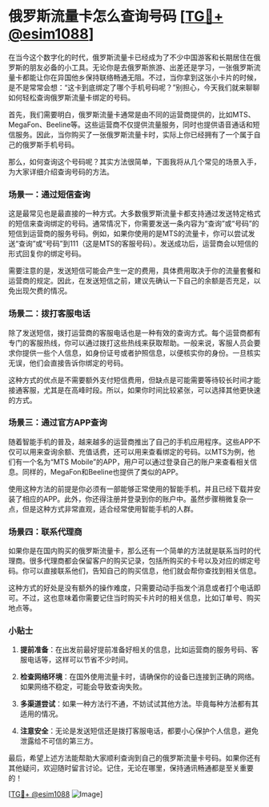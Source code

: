 # 俄罗斯流量卡怎么查询号码 [[TG💪+ @esim1088](https://t.me/s/esim1088)]

在当今这个数字化的时代，俄罗斯流量卡已经成为了不少中国游客和长期居住在俄罗斯的朋友必备的小工具。无论你是去俄罗斯旅游、出差还是学习，一张俄罗斯流量卡都能让你在异国他乡保持联络畅通无阻。不过，当你拿到这张小卡片的时候，是不是常常会想：“这卡到底绑定了哪个手机号码呢？”别担心，今天我们就来聊聊如何轻松查询俄罗斯流量卡绑定的号码。

首先，我们需要明白，俄罗斯流量卡通常是由不同的运营商提供的，比如MTS、MegaFon、Beeline等。这些运营商不仅提供流量服务，同时也提供语音通话和短信服务。因此，当你购买了一张俄罗斯流量卡时，实际上你已经拥有了一个属于自己的俄罗斯手机号码。

那么，如何查询这个号码呢？其实方法很简单，下面我将从几个常见的场景入手，为大家详细介绍查询号码的方法。

### 场景一：通过短信查询

这是最常见也是最直接的一种方式。大多数俄罗斯流量卡都支持通过发送特定格式的短信来查询绑定的号码。通常情况下，你需要发送一条内容为“查询”或“号码”的短信到运营商的服务号码。例如，如果你使用的是MTS的流量卡，你可以尝试发送“查询”或“号码”到111（这是MTS的客服号码）。发送成功后，运营商会以短信的形式回复你的绑定号码。

需要注意的是，发送短信可能会产生一定的费用，具体费用取决于你的流量套餐和运营商的规定。因此，在发送短信之前，建议先确认一下自己的余额是否充足，以免出现欠费的情况。

### 场景二：拨打客服电话

除了发送短信，拨打运营商的客服电话也是一种有效的查询方式。每个运营商都有专门的客服热线，你可以通过拨打这些热线来获取帮助。一般来说，客服人员会要求你提供一些个人信息，如身份证号或者护照信息，以便核实你的身份。一旦核实无误，他们会直接告诉你绑定的号码。

这种方式的优点是不需要额外支付短信费用，但缺点是可能需要等待较长时间才能接通客服，尤其是在高峰时段。所以，如果你时间比较紧张，可以选择其他更快速的方式。

### 场景三：通过官方APP查询

随着智能手机的普及，越来越多的运营商推出了自己的手机应用程序。这些APP不仅可以用来查询余额、充值话费，还可以用来查看绑定的号码。以MTS为例，他们有一个名为“MTS Mobile”的APP，用户可以通过登录自己的账户来查看相关信息。同样的，MegaFon和Beeline也提供了类似的APP。

使用这种方法的前提是你必须有一部能够正常使用的智能手机，并且已经下载并安装了相应的APP。此外，你还得注册并登录到你的账户中。虽然步骤稍微复杂一点，但是这种方式非常直观，适合经常使用智能手机的人群。

### 场景四：联系代理商

如果你是在国内购买的俄罗斯流量卡，那么还有一个简单的方法就是联系当时的代理商。很多代理商都会保留客户的购买记录，包括所购买的卡号以及对应的绑定号码。你可以直接联系他们，告知自己的购买信息，他们就会帮你查找到相关信息。

这种方式的好处是没有额外的操作难度，只需要动动手指发个消息或者打个电话即可。不过，这也意味着你需要记住当时购买卡片时的相关信息，比如订单号、购买地点等。

### 小贴士

1. **提前准备**：在出发前最好提前准备好相关的信息，比如运营商的服务号码、客服电话等，这样可以节省不少时间。
   
2. **检查网络环境**：在国外使用流量卡时，请确保你的设备已连接到正确的网络。如果网络不稳定，可能会导致查询失败。

3. **多渠道尝试**：如果一种方法行不通，不妨试试其他方法。毕竟每种方法都有其适用的情况。

4. **注意安全**：无论是发送短信还是拨打客服电话，都要小心保护个人信息，避免泄露给不可信的第三方。

最后，希望上述方法能帮助大家顺利查询到自己的俄罗斯流量卡号码。如果你还有其他疑问，欢迎随时留言讨论。记住，无论在哪里，保持通讯畅通都是至关重要的！

[[TG💪+ @esim1088](https://t.me/s/esim1088) ![Image](https://i.postimg.cc/4NQfJmqS/Snipaste-2025-05-13-00-14-12.png)]